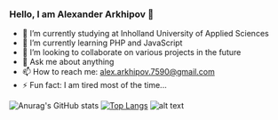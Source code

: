 ### Hello, I am Alexander Arkhipov 👋

- 🔭 I’m currently studying at Inholland University of Applied Sciences
- 🌱 I’m currently learning PHP and JavaScript
- 👯 I’m looking to collaborate on various projects in the future
- 💬 Ask me about anything
- 📫 How to reach me: alex.arkhipov.7590@gmail.com
- ⚡ Fun fact: I am tired most of the time...


![Anurag's GitHub stats](https://github-readme-stats.vercel.app/api?username=paxer2k&show_icons=true&theme=radical)
[![Top Langs](https://github-readme-stats.vercel.app/api/top-langs/?username=paxer2k&layout=compact)](https://github.com/anuraghazra/github-readme-stats)
![alt text](https://camo.githubusercontent.com/3397168870b3115e3ffb4cc4defeb864069b4059b29422ca3d907c46fcf7b80a/68747470733a2f2f63646e2e776f726c64766563746f726c6f676f2e636f6d2f6c6f676f732f632d2d342e737667)


